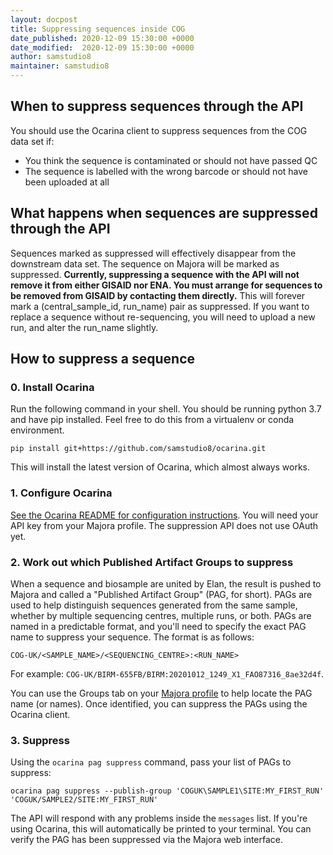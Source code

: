 ```yaml
---
layout: docpost
title: Suppressing sequences inside COG
date_published: 2020-12-09 15:30:00 +0000
date_modified:  2020-12-09 15:30:00 +0000
author: samstudio8
maintainer: samstudio8
---
```


## When to suppress sequences through the API

You should use the Ocarina client to suppress sequences from the COG data set if:

* You think the sequence is contaminated or should not have passed QC
* The sequence is labelled with the wrong barcode or should not have been uploaded at all

## What happens when sequences are suppressed through the API

Sequences marked as suppressed will effectively disappear from the downstream data set. The sequence on Majora will be marked as suppressed.
**Currently, suppressing a sequence with the API will not remove it from either GISAID nor ENA. You must arrange for sequences to be removed from GISAID by contacting them directly.** 
This will forever mark a (central_sample_id, run_name) pair as suppressed. If you want to replace a sequence without re-sequencing, you will need to upload a new run, and alter the run_name slightly.

## How to suppress a sequence

### 0. Install Ocarina

Run the following command in your shell. You should be running python 3.7 and have pip installed. Feel free to do this from a virtualenv or conda environment.

```
pip install git+https://github.com/samstudio8/ocarina.git
```

This will install the latest version of Ocarina, which almost always works.

### 1. Configure Ocarina

[See the Ocarina README for configuration instructions](https://github.com/SamStudio8/ocarina). You will need your API key from your Majora profile.
The suppression API does not use OAuth yet.

### 2. Work out which Published Artifact Groups to suppress

When a sequence and biosample are united by Elan, the result is pushed to Majora and called a "Published Artifact Group" (PAG, for short).
PAGs are used to help distinguish sequences generated from the same sample, whether by multiple sequencing centres, multiple runs, or both.
PAGs are named in a predictable format, and you'll need to specify the exact PAG name to suppress your sequence. The format is as follows:

```
COG-UK/<SAMPLE_NAME>/<SEQUENCING_CENTRE>:<RUN_NAME>
```

For example: `COG-UK/BIRM-655FB/BIRM:20201012_1249_X1_FAO87316_8ae32d4f`.

You can use the Groups tab on your [Majora profile](https://majora.covid19.climb.ac.uk/accounts/profile/) to help locate the PAG name (or names).
Once identified, you can suppress the PAGs using the Ocarina client.

### 3. Suppress

Using the `ocarina pag suppress` command, pass your list of PAGs to suppress:

```
ocarina pag suppress --publish-group 'COGUK\SAMPLE1\SITE:MY_FIRST_RUN' 'COGUK/SAMPLE2/SITE:MY_FIRST_RUN'
```

The API will respond with any problems inside the `messages` list. If you're using Ocarina, this will automatically be printed to your terminal.
You can verify the PAG has been suppressed via the Majora web interface.

